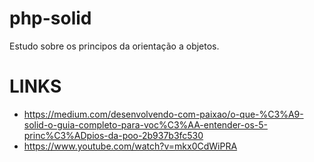 # php-solid
Estudo sobre os principos da orientação a objetos.

# LINKS
- https://medium.com/desenvolvendo-com-paixao/o-que-%C3%A9-solid-o-guia-completo-para-voc%C3%AA-entender-os-5-princ%C3%ADpios-da-poo-2b937b3fc530
- https://www.youtube.com/watch?v=mkx0CdWiPRA
